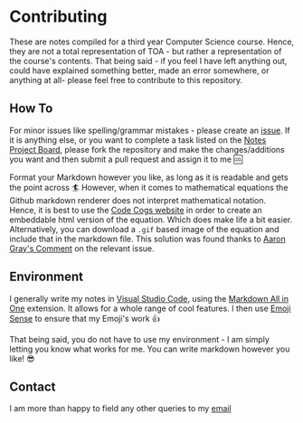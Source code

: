 # Contributing
These are notes compiled for a third year Computer Science course. Hence, they are not a total representation of TOA - but rather a representation of the course's contents. That being said - if you feel I have left anything out, could have explained something better, made an error somewhere, or anything at all- please feel free to contribute to this repository. 

## How To
For minor issues like spelling/grammar mistakes - please create an [issue](https://github.com/AngusTheMack/TOA/issues/new/choose). If it is anything else, or you want to complete a task listed on the [Notes Project Board](https://github.com/AngusTheMack/TOA/projects/1), please fork the repository and make the changes/additions you want and then submit a pull request and assign it to me 🆒

Format your Markdown however you like, as long as it is readable and gets the point across 🏄 However, when it comes to mathematical equations the Github markdown renderer does not interpret mathematical notation. Hence, it is best to use the [Code Cogs website](https://www.codecogs.com/eqnedit.php) in order to create an embeddable html version of the equation. Which does make life a bit easier. Alternatively, you can download a `.gif` based image of the equation and include that in the markdown file. This solution was found thanks to [Aaron Gray's Comment](https://github.com/github/markup/issues/897#issuecomment-231591884) on the relevant issue.


## Environment
I generally write my notes in [Visual Studio Code](https://code.visualstudio.com/), using the [Markdown All in One](https://marketplace.visualstudio.com/items?itemName=yzhang.markdown-all-in-one) extension. It allows for a whole range of cool features. I then use [Emoji Sense](https://marketplace.visualstudio.com/items?itemName=bierner.emojisense) to ensure that my Emoji's work 👍

That being said, you do not have to use my environment  - I am simply letting you know what works for me. You can write markdown however you like! 😎

## Contact
I am more than happy to field any other queries to my [email](mailto:mckang009@myuct.ac.za)